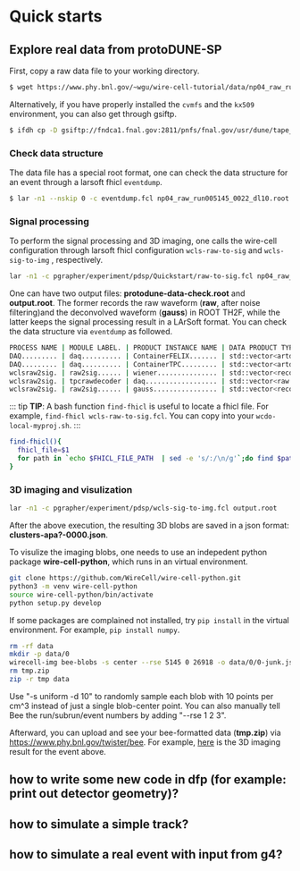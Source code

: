 # Quick starts

## Explore real data from protoDUNE-SP
First, copy a raw data file to your working directory.
```bash
$ wget https://www.phy.bnl.gov/~wgu/wire-cell-tutorial/data/np04_raw_run005145_0022_dl10.root
```
Alternatively, if you have properly installed the `cvmfs` and the `kx509` environment, you can also get through gsiftp.
```bash
$ ifdh cp -D gsiftp://fndca1.fnal.gov:2811/pnfs/fnal.gov/usr/dune/tape_backed/dunepro/protodune/np04/beam/detector/None/raw/06/61/29/25/np04_raw_run005145_0022_dl10.root .
```

### Check data structure
The data file has a special root format, one can check the data structure for an event through a larsoft fhicl `eventdump`.
```bash
$ lar -n1 --nskip 0 -c eventdump.fcl np04_raw_run005145_0022_dl10.root
```

### Signal processing
To perform the signal processing and 3D imaging, one calls the wire-cell configuration through larsoft fhicl configuration `wcls-raw-to-sig` and `wcls-sig-to-img` , respectively.
```bash
lar -n1 -c pgrapher/experiment/pdsp/Quickstart/raw-to-sig.fcl np04_raw_run005145_0022_dl10.root
```

One can have two output files: **protodune-data-check.root** and **output.root**. The former records the raw waveform (**raw**, after noise filtering)and the deconvolved waveform (**gauss**) in ROOT TH2F, while the latter keeps the signal processing result in a LArSoft format. You can check the data structure via `eventdump` as followed.

```bash
PROCESS NAME | MODULE LABEL. | PRODUCT INSTANCE NAME | DATA PRODUCT TYPE............ | .SIZE
DAQ......... | daq.......... | ContainerFELIX....... | std::vector<artdaq::Fragment> | ....?
DAQ......... | daq.......... | ContainerTPC......... | std::vector<artdaq::Fragment> | ....?
wclsraw2sig. | raw2sig...... | wiener............... | std::vector<recob::Wire>..... | 15360
wclsraw2sig. | tpcrawdecoder | daq.................. | std::vector<raw::RawDigit>... | ....?
wclsraw2sig. | raw2sig...... | gauss................ | std::vector<recob::Wire>..... | 15360
```

::: tip
**TIP**: A bash function `find-fhicl` is useful to locate a fhicl file. For example, `find-fhicl wcls-raw-to-sig.fcl`. You can copy into your `wcdo-local-myproj.sh`.
:::
```bash
find-fhicl(){
  fhicl_file=$1
  for path in `echo $FHICL_FILE_PATH  | sed -e 's/:/\n/g'`;do find $path -name "$fhicl_file"  2>/dev/null;done
}
``` 

### 3D imaging and visulization

```bash
lar -n1 -c pgrapher/experiment/pdsp/wcls-sig-to-img.fcl output.root 
```
After the above execution, the resulting 3D blobs are saved in a json format: **clusters-apa?-0000.json**. 

To visulize the imaging blobs, one needs to use an indepedent python package **wire-cell-python**, which runs in an virtual environment.
```bash
git clone https://github.com/WireCell/wire-cell-python.git
python3 -m venv wire-cell-python
source wire-cell-python/bin/activate
python setup.py develop
```
If some packages are complained not installed, try `pip install` in the virtual environment. For example, `pip install numpy`.

```bash
rm -rf data
mkdir -p data/0
wirecell-img bee-blobs -s center --rse 5145 0 26918 -o data/0/0-junk.json clusters-apa?-0000.json
rm tmp.zip
zip -r tmp data
```
Use "-s uniform -d 10" to randomly sample each blob with 10 points per cm^3 instead of just a single blob-center point.  You can also manually tell Bee the run/subrun/event numbers by adding "--rse 1 2 3".

Afterward, you can upload and see your bee-formatted data (**tmp.zip**) via https://www.phy.bnl.gov/twister/bee. For example, [here](https://www.phy.bnl.gov/twister/bee/set/f3ee077a-756d-4aa8-bb29-cb5bdfb4cedf/event/0/) is the 3D imaging result for the event above.

<!--
For a comparison, this is the reconstruction from pandora
https://www.phy.bnl.gov/twister/bee/set/protodune-gallery/event/0/
-->


## how to write some new code in dfp (for example:  print out detector geometry)?
## how to simulate a simple track?
## how to simulate a real event with input from g4?